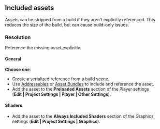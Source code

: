 ## Included assets
Assets can be stripped from a build if they aren't explicitly referenced. This reduces the size of the build, but can cause build-only issues.

### Resolution
Reference the missing asset explicitly.

#### General
**Choose one**:  
- Create a serialized reference from a build scene.
- Use [Addressables](https://docs.unity3d.com/Packages/com.unity.addressables@latest/) or [Asset Bundles](https://docs.unity3d.com/Manual/AssetBundlesIntro.html) to include and reference the asset.
- Add the asset to the **Preloaded Assets** section of the Player settings (**Edit | Project Settings | Player | Other Settings**).

#### Shaders
- Add the asset to the **Always Included Shaders** section of the Graphics settings (**Edit | Project Settings | Graphics**).
